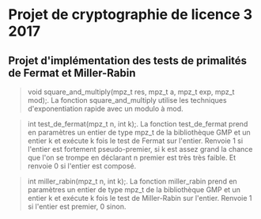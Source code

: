 # Projet de cryptographie de licence 3 2017
## Projet d'implémentation des tests de primalités de Fermat et Miller-Rabin

>void square_and_multiply(mpz_t res, mpz_t a, mpz_t exp, mpz_t mod);.
La fonction square_and_multiply utilise les techniques d'exponentiation rapide avec un modulo à mod.

>int test_de_fermat(mpz_t n, int k);.
La fonction test_de_fermat prend en paramètres un entier de type mpz_t de la bibliothèque GMP et un entier k et exécute k fois le test de Fermat sur l'entier.
Renvoie 1 si l'entier est fortement pseudo-premier, si k est assez grand la chance que l'on se trompe en déclarant n premier est très très faible.
Et renvoie 0 si l'entier est composé.

>int miller_rabin(mpz_t n, int k);.
La fonction miller_rabin prend en paramètres un entier de type mpz_t de la bibliothèque GMP et un entier k et exécute k fois le test de Miller-Rabin sur l'entier.
Renvoie 1 si l'entier est premier, 0 sinon.
